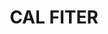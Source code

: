 ---
layout: test
title:  "CAL FITER"
coordinates:
  - [1.461510831823916, 42.358360218485927]
  - [1.461591047965791, 42.358368718371985]
  - [1.461636950561446, 42.358379017739033]
  - [1.461666635920991, 42.358286372626068]
  - [1.461658356059366, 42.358285635657829]
  - [1.461658812623452, 42.358255392219043]
  - [1.461659579551718, 42.35821242726567]
  - [1.461664307225909, 42.358156998402933]
  - [1.461535167733632, 42.358140974977772]
  - [1.46152730718235, 42.358214320295033]
  - [1.461522625252151, 42.358283240376068]
  - [1.461510831823916, 42.358360218485927]
---